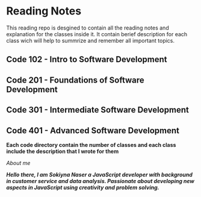 # Reading Notes

This reading repo is desgined to contain all the reading notes and explanation for the classes inside it. It contain berief description for each class wich will help to summrize and remember all important topics. 


## Code 102 - Intro to Software Development
## Code 201 - Foundations of Software Development
## Code 301 - Intermediate Software Development
## Code 401 - Advanced Software Development


**Each code directory contain the number of classes and each class include the description that I wrote for them**

*About me*

***Hello there, I am Sokiyna Naser a JavaScript developer with background in customer service and data analysis.
Passionate about developing new aspects in JavaScript using creativity and problem
solving.***

